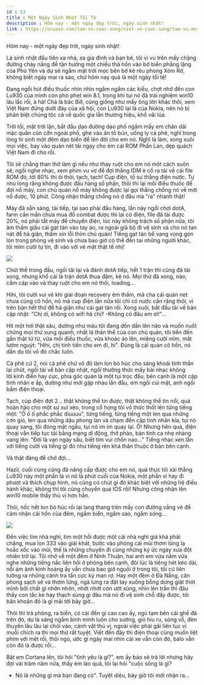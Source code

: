 ```yaml
---
id : 53
title : Một Ngày Sinh Nhật Tồi Tệ
description : Hôm nay - một ngày đẹp trời, ngày sinh nhật!
link : https://ocuaso.com/tam-su-cuoc-song/viet-ve-cuoc-song/tam-su-mot-ngay-sinh-nhat-toi-te.html
---
```


Hôm nay - một ngày đẹp trời, ngày sinh nhật!

Là sinh nhật đầu tiên xa nhà, xa gia đình và bạn bè, tôi vi vu trên mấy
chặng đường cháy nắng để tận hưởng một chiều thả hồn vào bờ biển phẳng lặng
của Phú Yên và dự sẽ ngắm mặt trời mọc bên bờ kè rêu phong Xóm Rớ, không
biết ngày mai ra sao, chứ hôm nay quả là một ngày tồi tệ!

Đang ngồi hút điếu thuốc nhìn nhìn ngắm ngắm các kiểu, chợt nhớ đến con
Lu930 của mình còn phò phẹt win 8.1, trong khi tụi nó đã trải nghiệm win10
lâu lắc rồi, à há! Chả là bác Bill, cũng giống như mấy ông lớn khác thôi,
xem Việt Nam đứng dưới đáy của xã hội, con Lu930 lại là của Nokia, nên nó
bị phân biệt chủng tộc cả về quốc gia lẫn thương hiệu, khổ vãi lúa.

Trời tối, mặt trời lặn, bắt đầu dạo đường dạo phố ngắm mấy em chân dài mặc
quần cũn cỡn ngoài phố, ghé vào ăn tô bún, uống ly cà phê, nghĩ trong lòng
hi sinh một đêm dạo biển để lên đời cho em nó. Nghĩ là làm, xong xuôi mọi
việc, bay vào quán nét tải ngay cho ẻm cái ROM Phần Lan, dẹp quách Việt
Nam đi cho rồi.

Tôi sẽ chẳng than thở làm gì nếu như thay ruột cho em nó một cách suôn sẻ,
ngồi nghe nhạc, xem phim vu vơ để đợi thằng IDM è cổ ra tải về cái file
ROM đó, tới 80% thì ôi thôi, tạch, tạch! Cụp điện, tổ sư thằng điện nước.
Tự nhủ lòng rằng không được đầu hàng số phận, thôi thì lại mồi điếu thuốc
để đợi nổ máy, con chủ quán nổ máy không được lại gọi thằng chồng nó về
mới nổ được, 10 phút. Công nhận thằng chồng nó ở đâu mà "ra" nhanh thật!

Máy đã sẵn sàng, tải tiếp, tại sao phải đầu hàng, lần này ngồi chơi dotA,
farm cần mẫn chưa mua đồ combat được thì lại có điện, file đã tải được 20%,
nó phải tắt máy để chuyển điện, lúc này không trách số phận nữa, tôi âm
thầm giấu cái gạt tàn vào tay áo, ra ngoài giả bộ đi vệ sinh và cho nó tan
nát để hả giận, thầm xin lỗi thím chủ quán! Tiếng gạt tàn bể vang vọng gọn
lỏn trong phòng vệ sinh và chưa bao giờ có thể đến tai những người khác,
tôi mỉm cười tự tin, đi vào với vẻ mặt thật tế nhị!

![](https://ocuaso.com/wp-content/uploads/2016/03/tam-su-mot-ngay-sinh-nhat-toi-te-2.jpg)

Chửi thề trong đầu, ngồi tải lại và đánh dotA tiếp, hết 1 trận thì cũng
đã tải xong, nhưng khổ cái là trận dotA thua đậm, kệ nó. Mọi thứ đã xong,
nào, cắm cáp vào và thay ruột cho em nó thôi, loading...

Hihi, tôi cười vui vẻ khi giai đoạn recovery êm thấm, mã cha cái quán net
chưa cúng cô hồn, nó mà cup điện lần nữa tôi chỉ có nước cắn răng thôi,
vì trên bàn hết thứ để hả giận như cái gạt tàn rồi. Xong xuôi, bắt đầu tải
về bản cập nhật: "Chị ơi, không có wifi hả chị? -Không có đâu em ơi!"...

Hít một hơi thật sâu, dường như máu tôi đang dồn dần lên não và muốn nuốt
chửng mọi thứ xung quanh, nhất là thân thể của con chủ quán, tôi tiến đến
gần thật từ từ, vừa mồi điếu thuốc, vừa khoác áo lên, miệng cười mỉm, mắt
lườm nguýt: "Hihi, chị tính tiền cho em đi, hi". Đúng là cái quán cô hồn,
nó dẫn dụ tôi vô đó chắc luôn.

Cà phê cử 2, nói cà phê chứ vô đó làm lon bò húc cho sảng khoái tinh thần
lại chút, ngồi tải về bản cập nhật, ngồi thưởng thức mấy bài nhạc không
lời kinh điển hay cực, phía góc quán là một tụi trọc đầu, bên cạnh là một
cặp tình nhân e ấp, dường như mới gặp nhau lần đầu, em ngồi cúi mặt, anh
ngồi bấm điện thoại.

Tạch, cúp điện đợt 2... thật không thể tin được, thật không thể tin nổi,
quá hoàn hảo cho một sự xui xẻo, trong cổ họng tôi vô thức thốt lên từng
tiếng một: "Ố ố ố phắc phắc diuuuu", từng tiếng, từng tiếng một len qua
những cơn gió, len qua những dậu phong lan và chạm đến cặp tình nhân kia,
tụi nó quay sang, tôi đóng mặt ngầu, tụi nó im im quay lại. Ô! Nhưng hên
quá, điện thoại vẫn tiếp tục tải bằng mạng di động, thở phào, bản tình ca
nhẹ nhàng vang lên: "Đời là vạn ngày sầu, biết tìm vui chốn nao..." Tiếng
nhạc xen lẫn với tiếng cười và tiếng gì đó như tiếng rên khá thân thuộc
ở bàn bên cạnh.

Và thật đáng để chờ đợi...

Hazii, cuối cùng cũng đã nâng cấp được cho em nó, quả thực tôi xài thằng
Lu930 này một phần là vì nó là phút cuối của Nokia, một phần vì hay đi phượt
và thích chụp hình, nó cũng có chút gì đó khác biệt với những hệ điều hành
khác, không thì tôi cũng chuyển qua IOS rồi! Nhưng công nhận lên win10 mobile
thấy thú vị hơn hẳn.

Thôi, nốc hết lon bò húc rồi lại lang thang trên mấy con đường vắng vẻ để
cảm nhận cái hồn của đêm, ngắm biển, ngắm sao, ngắm sóng...

![](https://ocuaso.com/wp-content/uploads/2016/03/tam-su-mot-ngay-sinh-nhat-toi-te.jpg)

Đến việc tìm nhà nghỉ, tìm một hồi được một cái nhà nghỉ giá khá phải chăng,
mua lon 333 vào giải khát, bước vào phòng cái mùi thơm lừng lạ hoắc xốc
vào mũi, thế là những chuyến đi cùng những ký ức ngày xưa đột nhiên trở
lại. Tôi nhớ về một đêm ở Ninh Thuận, hai anh em vừa nằm vừa nghe những
tiếng nấc liên hồi ở phòng bên cạnh, đôi lúc là tiếng hét kéo dài, nỗi ám
ảnh kinh hoàng ấy vẫn chưa bao giờ nguôi ở trong tôi, tôi cứ liên tưởng
ra những cảnh tra tấn cực kỳ man rợ. Hay một đêm ở Đà Nẵng, căn phong sạch
sẽ và thơm lừng, ngả lưng ra đặt tay xuống bỗng dưng giật thót mình bởi
chất gì nhờn nhờn, nhớt nhớt còn ướt sũng, nhìn lên trần thì đâu thấy con
tắc kè hay thạch sùng gì đâu mà nó đi vệ sinh chỗ đấy được, tôi băn khoăn
đó là gì mãi tới bây giờ...

Thôi thì trả phòng, ra biển, có cái đền gì cao cao ấy, ngủ tạm bên cái ghế
đá trên đó, dự là sáng ngắm binh minh luôn cho sướng, gió hiu ru, sóng vỗ,
đèn thuyền lâu lâu lại chói vào, cảnh vật thú vị, ngoài việc phải gãi liên
tục vì muỗi chích ra thì mọi thứ rất tuyệt. Viết đến đây thì điện thoại
cũng muốn liệt phím với mệt rồi, thôi ngủ, ước gì ngày mai nhìn cái xe vẫn
còn đó, balo vẫn còn đó là được rồi...

Bật em Cortana lên, tôi hỏi "tình yêu là gì?", em ấy bảo sẽ trả lời nhưng
hãy đợi vài trăm năm nữa, thấy ẻm láo quá, tôi lại hỏi "cuộc sống là gì?
- Nó là những gì mà bạn đang có". Tuyệt diệu, bây giờ tôi mới nhận ra...